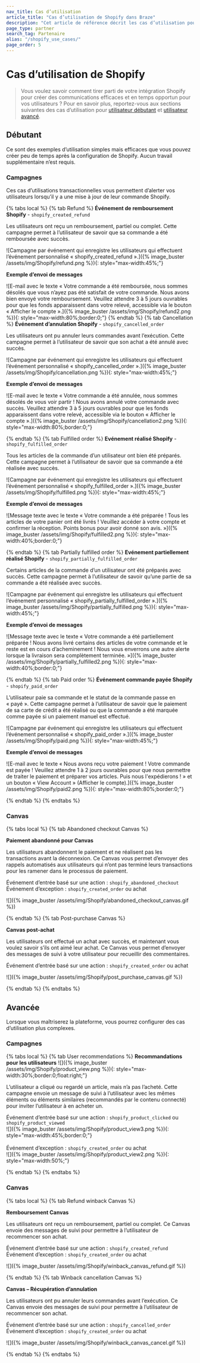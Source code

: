 ```yaml
---
nav_title: Cas d’utilisation
article_title: "Cas d’utilisation de Shopify dans Braze"
description: "Cet article de référence décrit les cas d’utilisation pour utilisateurs débutants et avancés de Shopify."
page_type: partner
search_tag: Partenaire
alias: "/shopify_use_cases/"
page_order: 5
---
```


# Cas d’utilisation de Shopify

> Vous voulez savoir comment tirer parti de votre intégration Shopify pour créer des communications efficaces et en temps opportun pour vos utilisateurs ? Pour en savoir plus, reportez-vous aux sections suivantes des cas d’utilisation pour [utilisateur débutant](#beginner) et [utilisateur avancé](#advanced).

## Débutant

Ce sont des exemples d’utilisation simples mais efficaces que vous pouvez créer peu de temps après la configuration de Shopify. Aucun travail supplémentaire n’est requis. 

### Campagnes

Ces cas d’utilisations transactionnelles vous permettent d’alerter vos utilisateurs lorsqu’il y a une mise à jour de leur commande Shopify.

{% tabs local %}
{% tab Refund %}
**Événement de remboursement Shopify** - `shopify_created_refund`

Les utilisateurs ont reçu un remboursement, partiel ou complet. Cette campagne permet à l’utilisateur de savoir que sa commande a été remboursée avec succès.

![Campagne par événement qui enregistre les utilisateurs qui effectuent l’événement personnalisé « shopify_created_refund ».]({% image_buster /assets/img/Shopify/refund.png %}){: style="max-width:45%;"}

**Exemple d’envoi de messages**

![E-mail avec le texte « Votre commande a été remboursée, nous sommes désolés que vous n’ayez pas été satisfait de votre commande. Nous avons bien envoyé votre remboursement. Veuillez attendre 3 à 5 jours ouvrables pour que les fonds apparaissent dans votre relevé, accessible via le bouton « Afficher le compte ».]({% image_buster /assets/img/Shopify/refund2.png %}){: style="max-width:80%;border:0;"}
{% endtab %}
{% tab Cancellation %}
**Événement d’annulation Shopify** - `shopify_cancelled_order`

Les utilisateurs ont pu annuler leurs commandes avant l’exécution. Cette campagne permet à l’utilisateur de savoir que son achat a été annulé avec succès.

![Campagne par événement qui enregistre les utilisateurs qui effectuent l’événement personnalisé « shopify_cancelled_order ».]({% image_buster /assets/img/Shopify/cancellation.png %}){: style="max-width:45%;"}

**Exemple d’envoi de messages**

![E-mail avec le texte « Votre commande a été annulée, nous sommes désolés de vous voir partir ! Nous avons annulé votre commande avec succès. Veuillez attendre 3 à 5 jours ouvrables pour que les fonds apparaissent dans votre relevé, accessible via le bouton « Afficher le compte ».]({% image_buster /assets/img/Shopify/cancellation2.png %}){: style="max-width:80%;border:0;"}

{% endtab %}
{% tab Fulfilled order %}
**Evénement réalisé Shopify** - `shopify_fulfilled_order`

Tous les articles de la commande d’un utilisateur ont bien été préparés. Cette campagne permet à l’utilisateur de savoir que sa commande a été réalisée avec succès.

![Campagne par événement qui enregistre les utilisateurs qui effectuent l’événement personnalisé « shopify_fulfilled_order ».]({% image_buster /assets/img/Shopify/fulfilled.png %}){: style="max-width:45%;"}

**Exemple d’envoi de messages**

![Message texte avec le texte « Votre commande a été préparée ! Tous les articles de votre panier ont été livrés ! Veuillez accéder à votre compte et confirmer la réception. Points bonus pour avoir donné son avis. »]({% image_buster /assets/img/Shopify/fulfilled2.png %}){: style="max-width:40%;border:0;"}

{% endtab %}
{% tab Partially fulfilled order %}
**Evénement partiellement réalisé Shopify** - `shopify_partially_fulfilled_order`

Certains articles de la commande d’un utilisateur ont été préparés avec succès. Cette campagne permet à l’utilisateur de savoir qu’une partie de sa commande a été réalisée avec succès.

![Campagne par événement qui enregistre les utilisateurs qui effectuent l’événement personnalisé « shopify_partially_fulfilled_order ».]({% image_buster /assets/img/Shopify/partially_fulfilled.png %}){: style="max-width:45%;"}

**Exemple d’envoi de messages**

![Message texte avec le texte « Votre commande a été partiellement préparée ! Nous avons livré certains des articles de votre commande et le reste est en cours d’acheminement ! Nous vous enverrons une autre alerte lorsque la livraison sera complètement terminée. »]({% image_buster /assets/img/Shopify/partially_fulfilled2.png %}){: style="max-width:40%;border:0;"}

{% endtab %}
{% tab Paid order %}
**Événement commande payée Shopify** - `shopify_paid_order`

L’utilisateur paie sa commande et le statut de la commande passe en « payé ». Cette campagne permet à l’utilisateur de savoir que le paiement de sa carte de crédit a été réalisé ou que la commande a été marquée comme payée si un paiement manuel est effectué.

![Campagne par événement qui enregistre les utilisateurs qui effectuent l’événement personnalisé « shopify_paid_order ».]({% image_buster /assets/img/Shopify/paid.png %}){: style="max-width:45%;"}

**Exemple d’envoi de messages**

![E-mail avec le texte « Nous avons reçu votre paiement ! Votre commande est payée ! Veuillez attendre 1 à 2 jours ouvrables pour que nous permettre de traiter le paiement et préparer vos articles. Puis nous l'expédierons ! » et un bouton « View Account » (Afficher le compte).]({% image_buster /assets/img/Shopify/paid2.png %}){: style="max-width:80%;border:0;"}

{% endtab %}
{% endtabs  %}
### Canvas

{% tabs local %}
{% tab Abandoned checkout Canvas %}

**Paiement abandonné pour Canvas**

Les utilisateurs abandonnent le paiement et ne réalisent pas les transactions avant la déconnexion. Ce Canvas vous permet d’envoyer des rappels automatisés aux utilisateurs qui n’ont pas terminé leurs transactions pour les ramener dans le processus de paiement.

Événement d’entrée basé sur une action : `shopify_abandoned_checkout`<br>
Événement d’exception : `shopify_created_order` ou achat

![]({% image_buster /assets/img/Shopify/abandoned_checkout_canvas.gif %})

{% endtab %}
{% tab Post-purchase Canvas %}

**Canvas post-achat**

Les utilisateurs ont effectué un achat avec succès, et maintenant vous voulez savoir s’ils ont aimé leur achat. Ce Canvas vous permet d’envoyer des messages de suivi à votre utilisateur pour recueillir des commentaires. 

Événement d’entrée basé sur une action : `shopify_created_order` ou achat

![]({% image_buster /assets/img/Shopify/post_purchase_canvas.gif %})

{% endtab %}
{% endtabs %}

## Avancée

Lorsque vous maîtriserez la plateforme, vous pourrez configurer des cas d’utilisation plus complexes.

### Campagnes

{% tabs local %}
{% tab User recommendations %}
**Recommandations pour les utilisateurs**
![]({% image_buster /assets/img/Shopify/product_view.png %}){: style="max-width:30%;border:0;float:right;"}

L’utilisateur a cliqué ou regardé un article, mais n’a pas l’acheté. Cette campagne envoie un message de suivi à l’utilisateur avec les mêmes éléments ou éléments similaires (recommandés par le contenu connecté) pour inviter l’utilisateur à en acheter un.

Événement d’entrée basé sur une action : `shopify_product_clicked` ou `shopify_product_viewed`<br>
![]({% image_buster /assets/img/Shopify/product_view3.png %}){: style="max-width:45%;border:0;"}
<br><br>
Événement d’exception : `shopify_created_order` ou achat<br>
![]({% image_buster /assets/img/Shopify/product_view2.png %}){: style="max-width:50%;"}

{% endtab %}
{% endtabs %}

### Canvas

{% tabs local %}
{% tab Refund winback Canvas %}

**Remboursement Canvas**

Les utilisateurs ont reçu un remboursement, partiel ou complet. Ce Canvas envoie des messages de suivi pour permettre à l’utilisateur de recommencer son achat.

Événement d’entrée basé sur une action : `shopify_created_refund`<br>
Événement d’exception : `shopify_created_order` ou achat

![]({% image_buster /assets/img/Shopify/winback_canvas_refund.gif %})


{% endtab %}
{% tab Winback cancellation Canvas %}

**Canvas – Récupération d’annulation**

Les utilisateurs ont pu annuler leurs commandes avant l’exécution. Ce Canvas envoie des messages de suivi pour permettre à l’utilisateur de recommencer son achat.

Événement d’entrée basé sur une action : `shopify_cancelled_order`<br>
Événement d’exception : `shopify_created_order` ou achat

![]({% image_buster /assets/img/Shopify/winback_canvas_cancel.gif %})


{% endtab %}
{% endtabs %}